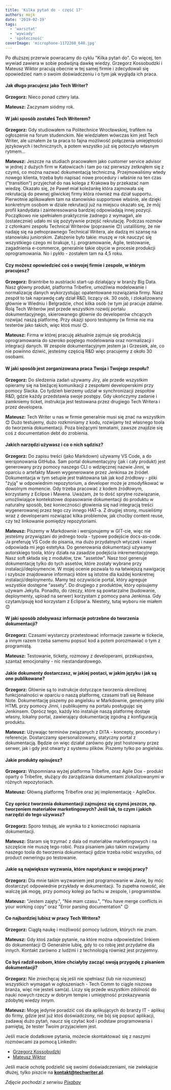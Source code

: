 ```yaml
---
title: 'Kilka pytań do - część 17'
authors: mojk
date: '2019-02-19'
tags:
  - 'warsztat'
  - 'wywiady'
  - 'społeczność'
coverImage: 'microphone-1172260_640.jpg'
---
```


Po dłuższej przerwie powracamy do cyklu "Kilka pytań do". Co więcej, ten wywiad
zawiera w sobie podwójną dawkę wiedzy. Grzegorz Kossobudzki i Mateusz Wiktor
pracują obecnie w tej samej firmie i zdecydowali się opowiedzieć nam o swoim
doświadczeniu i o tym jak wygląda ich praca.

<!--truncate-->

#### Jak długo pracujesz jako Tech Writer?

**Grzegorz:** Nieco ponad cztery lata.

**Mateusz:** Zaczynam siódmy rok.

#### W jaki sposób zostałeś Tech Writerem?

**Grzegorz:** Gdy studiowałem na Politechnice Wrocławskiej, trafiłem na
ogłoszenie na forum studenckim. Nie wiedziałem wówczas kim jest Tech Writer, ale
uznałem że ta praca to fajna możliwość połączenia umiejętności językowych i
technicznych, a potem wszystko już się potoczyło własnym rytmem...

**Mateusz:** Jeszcze na studiach pracowałem jako customer service advisor w
jednej z dużych firm w Katowicach i tam po raz pierwszy zetknąłem się z czymś,
co można nazwać dokumentacją techniczną. Przejmowaliśmy wtedy nowego klienta,
trzeba było napisać nowe procedury i właśnie na ten czas ("transition")
przyjechał do nas kolega z Krakowa by przekazać nam wiedzę. Okazało się, że
Paweł miał koleżankę która zajmowała się rekrutacją do pewnej gliwickiej firmy
która również ma dział supportu. Pierwotnie aplikowałem tam na stanowisko
supportowe właśnie, ale dzięki konkretnym osobom w dziale rekrutacji już na
miejscu okazało się, że mój profil kandydata i zainteresowania bardziej
odpowiadają innej pozycji. Początkowo nie spełniałem praktycznie żadnego z
wymagań, ale (ostatecznie) udało mi się pozytywnie przejść rekrutację. Podczas
rozmów z członkami zespołu Technical Writerów (poprawnie 😊) ustaliliśmy, że nie
nadaję się na pełnoprawnego Technical Writera, ale dadzą mi szansę na stanowisku
juniorskim. Założenie było takie: muszę w rok nauczyć się wszystkiego czego mi
brakuje, t.j. programowanie, Agile, testowanie, zagadnienia e-commerce,
generalnie takie obycie w procesie produkcji oprogramowania. No i pykło -
zostałem tam na 4,5 roku.

#### Czy możesz opowiedzieć coś o swojej firmie i zespole, w którym pracujesz?

**Grzegorz:** Braintribe to austriacki start-up działający w branży Big Data.
Nasz główny produkt, platforma Tribefire, umożliwia modelowanie i normalizację
danych wykorzystując opatentowane rozwiązania firmy. Nasz zespół to tak naprawdę
cały dział R&D, liczący ok. 30 osób, i zlokalizowany głównie w Wiedniu i
Belgradzie, choć kilka osób (w tym ja) pracuje zdalnie. Rolą Tech Writerów jest
przede wszystkim rozwój portalu dokumentacyjnego, skierowanego głównie do
developerów chcących rozwijać naszą platformę. Przy okazji sporo testujemy (w
firmie nie ma testerów jako takich, więc ktoś musi 😊.

**Mateusz:** Firma w której pracuję aktualnie zajmuje się produkcją
oprogramowania do szeroko pojętego modelowania oraz normalizacji i integracji
danych. W zespole dokumentacyjnym jestem ja i Grzesiek, ale, co nie powinno
dziwić, jesteśmy częścią R&D więc pracujemy z około 30 osobami.

#### W jaki sposób jest zorganizowana praca Twoja i Twojego zespołu?

**Grzegorz:** Do śledzenia zadań używamy Jiry, ale przede wszystkim opieramy się
na bieżącej komunikacji z zespołami developerskimi przy pomocy Slacka. Co
tydzień bierzemy udział w synchronizacji zespołów R&D, gdzie każdy przedstawia
swoje postępy. Gdy ukończymy zadanie i zamkniemy ticket, instrukcja jest
testowana przez drugiego Tech Writera i przez developera.

**Mateusz:** Tech Writer u nas w firmie generalnie musi się znać na wszystkim 😊
Dużo testujemy, dużo rozkminiamy z kodu, rozwijamy też własnego toola do
tworzenia dokumentacji. Poza bieżącymi tematami, zawsze znajdzie się coś z
documentation debt do zrobienia.

#### Jakich narzędzi używasz i co o nich sądzisz?

**Grzegorz:** Do zapisu treści (jako Markdown) używamy VS Code, a do
wersjonowania GitHuba. Sam portal dokumentacyjny (jak i cały produkt) jest
generowany przy pomocy naszego CLI o wdzięcznej nazwie Jinni, w oparciu o
artefakty Maven wygenerowane przez Jenkinsa ze źródeł. Dokumentacja w tym
setupie jest traktowana tak jak kod źródłowy - pliki "żyją" w odpowiednim
repozytorium, a developer może je zmodyfikować w dowolnym momencie. Gdy trzeba
pracować z kodem źródłowym, korzystamy z Eclipse i Mavena. Uważam, że to dość
sprytne rozwiązanie, umożliwiające kontekstowe dopasowanie dokumentacji do
produktu w naturalny sposób, bez konieczności głowienia się nad integracją
treści wygenerowanej przez tego czy innego HAT-a. Z drugiej strony, musieliśmy
wraz z developerami rozwiązać kilka problemów, jak choćby content reuse, czy też
linkowanie pomiędzy repozytoriami.

**Mateusz:** Piszemy w Markdownie i wersjonujemy w GIT-cie, więc nie jesteśmy
przywiązani do jednego toola - typowe podejście docs-as-code. Ja preferuję VS
Code do pisania, ma dużo przydatnych wtyczek i nawet odpowiada mi jego estetyka.
Do generowania dokumentacji używamy autorskiego toola, który działa na zasadzie
podejścia inkrementacyjnego. Nasz soft składa się z modułów, tzw. "assetów".
Nasz tool generuje dokumentację tylko do tych assetów, które zostały wybrane
przy instalacji/deploymencie. W mojej ocenie pozwala to na łatwiejszą nawigację
i szybsze znajdowanie informacji które są istotne dla każdej konkretnej
instalacji/deploymentu. Mamy też oczywiście portal, który agreguje wszystkie
dostępne "assety". Do drugiego z produktów, który opisujemy używam Jekylla.
Ponadto, do rzeczy, które są powtarzalne (budowanie, deploymenty, upload na
serwer) korzystam z pomocy pana Jenkinsa. Gdy czytam/psuję kod korzystam z
Eclipse'a. Niestety, tutaj wyboru nie miałem 😊

#### W jaki sposób zdobywasz informacje potrzebne do tworzenia dokumentacji?

**Grzegorz:** Czasami wystarczy przetestować informacje zawarte w tickecie, a
innym razem trzeba samemu popsuć kod a potem porozmawiać o tym z programistą.

**Mateusz:** Testowanie, tickety, rozmowy z developerami, przekupstwa, szantaż
emocjonalny - nic niestandardowego.

#### Jakie dokumenty dostarczasz, w jakiej postaci, w jakim języku i jak są one publikowane?

**Grzegorz:** Głównie są to instrukcje dotyczące tworzenia określonej
funkcjonalności w oparciu o naszą platformę, czasami trafi się Release Note.
Dokumentację piszemy po angielsku w Markdownie, generujemy pliki HTML przy
pomocy Jinni, i publikujemy na portalu posługując się Jenkinsem. Oprócz tego,
każdy kto instaluje naszą platformę dostaje własny, lokalny portal, zawierający
dokumentację zgodną z konfiguracją produktu.

**Mateusz:** Używając terminów związanych z DITA - koncepty, procedury i
referencje. Dostarczamy spersonalizowany, statyczny portal z dokumentacją.
Będzie on więc działał zarówno gdy jest hostowany przez serwer, jak i gdy jest
otwarty z systemu plików. Piszemy tylko po angielsku.

#### Jakie produkty opisujesz?

**Grzegorz:** Wspomniana wyżej platforma Tribefire, oraz Agile Dox - produkt
oparty o Tribefire, służący do zarządzania dokumentami zlokalizowanymi w różnych
repozytoriach.

**Mateusz:** Główną platformę Tribefire oraz jej implementację - AgileDox.

#### Czy oprócz tworzenia dokumentacji zajmujesz się czymś jeszcze, np. tworzeniem materiałów marketingowych? Jeśli tak, to czym i jakich narzędzi do tego używasz?

**Grzegorz:** Sporo testuję, ale wynika to z konieczności napisania
dokumentacji.

**Mateusz:** Staram się trzymać z dala od materiałów marketingowych i na
szczęście nie muszę tego robić. Poza pisaniem jako takim rozwijamy naszego toola
do tworzenia dokumentacji gdzie trzeba robić wszystko, od product owneringu po
testowanie.

#### Jakie są największe wyzwania, które napotykasz w swojej pracy?

**Grzegorz:** Dla mnie takim wyzwaniem jest programowanie w Javie, by móc
dostarczyć odpowiednie przykłady w dokumentacji. To zupełna nowość, ale walczę
jak mogę, przy pomocy kolegi po fachu w zespole, i programistów.

**Mateusz:** "Jestem zajęty.", "Nie mam czasu.", "You have merge conflicts in
your working copy" oraz "Error parsing documentation" 😉

#### Co najbardziej lubisz w pracy Tech Writera?

**Grzegorz:** Ciągłą naukę i możliwość pomocy ludziom, których nie znam.

**Mateusz:** Gdy ktoś zadaje pytanie, na które można odpowiedzieć linkiem do
dokumentacji 😊 Generalnie lubię, gdy to co robię jest przydatne dla innych.
Kontakt zarówno z ludźmi i z technologią również jest przyjemny.

#### Co byś radził osobom, które chciałyby zacząć swoją przygodę z pisaniem dokumentacji?

**Grzegorz:** Nie zniechęcaj się jeśli nie spełniasz (lub nie rozumiesz)
wszystkich wymagań w ogłoszeniach - Tech Comm to ciągle niszowa branża, więc nie
jesteś sam(a). Liczy się przede wszystkim zdolność do nauki nowych rzeczy w
dobrym tempie i umiejętność przekazywania zdobytej wiedzy innym.

**Mateusz:** Mogę jedynie poradzić coś dla aplikujących do branży IT - aplikuj
do firmy, gdzie jest już ktoś doświadczony, nie bój się popsuć aplikacji,
zadawaj dużo pytań, naucz się czytać kod i podstaw programowania i pamiętaj, że
tester Twoim przyjacielem jest.

Jeśli macie dodatkowe pytania, możecie skontaktować się z naszymi rozmówcami za
pomocą LinkedIn:

- [Grzegorz Kossobudzki](https://www.linkedin.com/in/grzegorz-kossobudzki-205a63b4/)
- [Mateusz Wiktor](https://www.linkedin.com/in/mwiktor/)

Jeśli macie ochotę podzielić się swoimi doświadczeniami, nie zwlekajcie dłużej,
tylko piszcie na **[kontakt@techwriter.pl](mailto:kontakt@techwriter.pl)**.

_Zdjęcie pochodzi z serwisu
[Pixabay](https://pixabay.com/pl/mikrofon-mic-wokal-media-mike-1172260/)_
